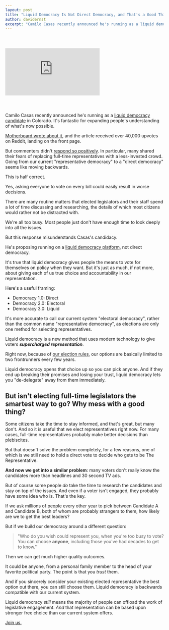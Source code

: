 ```yaml
---
layout: post
title: "Liquid Democracy Is Not Direct Democracy, and That's a Good Thing"
author: davidernst
excerpt: "Camilo Casas recently announced he's running as a liquid democracy candidate in Colorado. It's fantastic for expanding people's understanding of what's now possible."
---
```


<iframe src="https://www.youtube.com/embed/Ya1dNNzkQTE" frameborder="0" allowfullscreen style="margin: 40px auto"></iframe>

<br />

Camilo Casas recently announced he's running as a [liquid democracy candidate](/2017/07/04/running-liquid-democracy-candidates/) in Colorado. It's fantastic for expanding people's understanding of what's now possible.

[Motherboard wrote about it](https://motherboard.vice.com/en_us/article/59dnbb/colorado-political-candidate-promises-to-give-his-seat-to-an-app), and the article received over 40,000 upvotes on Reddit, landing on the front page.

But commenters didn't [respond so positively](https://www.reddit.com/r/Futurology/comments/76xwut/colorado_political_candidate_promises_to_give_his/). In particular, many shared their fears of replacing full-time representatives with a less-invested crowd. Going from our current "representative democracy" to a "direct democracy" seems like moving backwards.

This is half correct.

Yes, asking everyone to vote on every bill could easily result in worse decisions.

There are many routine matters that elected legislators and their staff spend a lot of time discussing and researching, the details of which most citizens would rather not be distracted with.

We're all too busy. Most people just don't have enough time to look deeply into all the issues.

But this response misunderstands Casas's candidacy.

He's proposing running on a [liquid democracy platform](/2016/09/21/what-is-liquid-democracy/), not direct democracy.

It's true that liquid democracy gives people the means to vote for themselves on policy when they want. But it's just as much, if not more, about giving each of us true choice and accountability in our representation.

Here's a useful framing:

- Democracy 1.0: Direct
- Democracy 2.0: Electoral
- Democracy 3.0: Liquid

It's more accurate to call our current system "electoral democracy", rather than the common name "representative democracy", as elections are only one method for selecting representatives.

Liquid democracy is a new method that uses modern technology to give voters ***supercharged representation***.

Right now, because of [our election rules](/2017/03/06/how-to-move-past-two-parties/), our options are basically limited to two frontrunners every few years.

Liquid democracy opens that choice up so you can pick anyone. And if they end up breaking their promises and losing your trust, liquid democracy lets you "de-delegate" away from them immediately.


But isn't electing full-time legislators the smartest way to go? Why mess with a good thing?
--------

Some citizens take the time to stay informed, and that's great, but many don't. And so it is useful that we elect representatives right now. For many cases, full-time representatives probably make better decisions than plebiscites.

But that doesn't solve the problem completely, for a few reasons, one of which is we still need to hold a direct vote to decide who gets to be The Representative.

**And now we get into a similar problem**: many voters don't really know the candidates more than headlines and 30 second TV ads.

But of course some people *do* take the time to research the candidates and stay on top of the issues. And even if a voter isn't engaged, they probably have some idea who is. That's the key.

If we ask millions of people every other year to pick between Candidate A and Candidate B, both of whom are probably strangers to them, how likely are we to get the best leaders?

But if we build our democracy around a different question:

> "Who do you wish could represent you, when you're too busy to vote? You can choose **anyone**, including those you've had decades to get to know."

Then we can get much higher quality outcomes.

It could be anyone, from a personal family member to the head of your favorite political party. The point is that you *trust* them.

And if you sincerely consider your existing elected representative the best option out there, you can still choose them. Liquid democracy is backwards compatible with our current system.

Liquid democracy *still* means the majority of people can offload the work of legislative engagement. *And* that representation can be based upon stronger free choice than our current system offers.

[Join us.](https://united.vote)
